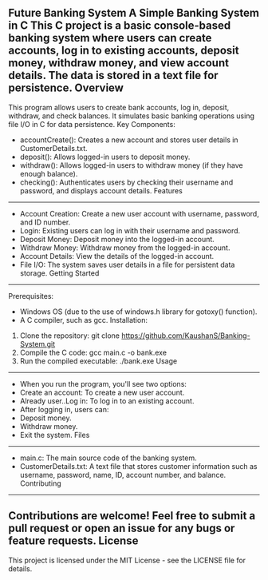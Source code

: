 Future Banking System
A Simple Banking System in C
This C project is a basic console-based banking system where users can create accounts, log in to
existing accounts, deposit money, withdraw money, and view account details. The data is stored in a
text file for persistence.
Overview
--------
This program allows users to create bank accounts, log in, deposit, withdraw, and check balances. It
simulates basic banking operations using file I/O in C for data persistence.
Key Components:
- accountCreate(): Creates a new account and stores user details in CustomerDetails.txt.
- deposit(): Allows logged-in users to deposit money.
- withdraw(): Allows logged-in users to withdraw money (if they have enough balance).
- checking(): Authenticates users by checking their username and password, and displays account
details.
Features
--------
- Account Creation: Create a new user account with username, password, and ID number.
- Login: Existing users can log in with their username and password.
- Deposit Money: Deposit money into the logged-in account.
- Withdraw Money: Withdraw money from the logged-in account.
- Account Details: View the details of the logged-in account.
- File I/O: The system saves user details in a file for persistent data storage.
Getting Started
---------------
Prerequisites:
- Windows OS (due to the use of windows.h library for gotoxy() function).
- A C compiler, such as gcc.
Installation:
1. Clone the repository:
git clone https://github.com/KaushanS/Banking-System.git
2. Compile the C code:
gcc main.c -o bank.exe
3. Run the compiled executable:
./bank.exe
Usage
-----
- When you run the program, you'll see two options:
- Create an account: To create a new user account.
- Already user..Log in: To log in to an existing account.
- After logging in, users can:
- Deposit money.
- Withdraw money.
- Exit the system.
Files
-----
- main.c: The main source code of the banking system.
- CustomerDetails.txt: A text file that stores customer information such as username, password,
name, ID, account number, and balance.
Contributing
------------
Contributions are welcome! Feel free to submit a pull request or open an issue for any bugs or
feature requests.
License
-------
This project is licensed under the MIT License - see the LICENSE file for details.
